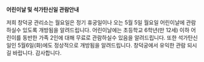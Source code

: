 **어린이날 및 석가탄신일 관람안내**

저희 창덕궁 관리소는 월요일은 정기 휴궁일이나 오는 5월 5일 월요일 어린이날에 관람하실수 있도록 개방됨을 알려드립니다. 어린이날에는 초등학교 6학년(만 12세) 이하 어린이를 동반한 가족 2인에 대해 무료로 관람하실수 있음을 알려드립니다. 또한 석가탄신일인 5월6일(화)에도 정상적으로 개방됨을 알려드립니다. 창덕궁에서 유익한 관람 되시길 바랍니다. 감사합니다.